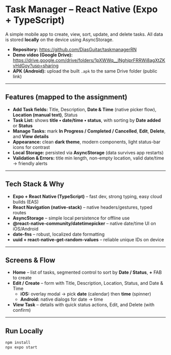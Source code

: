 # Task Manager – React Native (Expo + TypeScript)

A simple mobile app to create, view, sort, update, and delete tasks. All data is stored **locally** on the device using AsyncStorage.

- **Repository:** https://github.com/DiasGuitar/taskmanagerRN  
- **Demo video (Google Drive):** https://drive.google.com/drive/folders/1pXWWq__lNghiprFRRWi8agXtZKvHdGoy?usp=sharing  
- **APK (Android):** upload the built `.apk` to the same Drive folder (public link)

---

## Features (mapped to the assignment)

- **Add Task fields:** Title, Description, **Date & Time** (native picker flow), **Location (manual text)**, Status  
- **Task List:** shows **title • date/time • status**, with sorting by **Date added** or **Status**  
- **Manage Tasks:** mark **In Progress / Completed / Cancelled**, **Edit**, **Delete**, and **View details**  
- **Appearance:** clean **dark theme**, modern components, light status-bar icons for contrast  
- **Local Storage:** persisted via **AsyncStorage** (data survives app restarts)  
- **Validation & Errors:** title min length, non-empty location, valid date/time → friendly alerts

---

## Tech Stack & Why

- **Expo + React Native (TypeScript)** – fast dev, strong typing, easy cloud builds (EAS)
- **React Navigation (native-stack)** – native headers/gestures, typed routes
- **AsyncStorage** – simple local persistence for offline use
- **@react-native-community/datetimepicker** – native date/time UI on iOS/Android
- **date-fns** – robust, localized date formatting
- **uuid + react-native-get-random-values** – reliable unique IDs on device

---

## Screens & Flow

- **Home** – list of tasks, segmented control to sort by **Date / Status**, **+** FAB to create  
- **Edit / Create** – form with Title, Description, Location, Status, and Date & Time  
  - **iOS:** overlay modal → pick **date** (calendar) then **time** (spinner)  
  - **Android:** native dialogs for date → time  
- **View Task** – details with quick status actions, Edit, and Delete (with confirm)

---

## Run Locally

```bash
npm install
npx expo start


